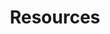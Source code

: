 ---
layout: m3/m3resources
title: Resources
permalink: /m3resources/


sections:
  - name: M3 Orientation Materials
    description: 'Provides an orientation of the tools and resources available within the M3 framework and Playbook. Download the document below for best results:'
    items:
      - name: M3 Playbook Orientation (PowerPoint)
        filename: M3 Playbook Orientation Final 6.27.22.pptx

  - name: M3 Playbook
    description: Descriptions for how to apply the M3 framework for a modernization or migration, including detailed activity steps, inputs, outputs, lessons learned, and stakeholders involved.
    items:
      - name: M3 Playbook (PDF)
        filename: M3-Playbook.pdf

  - name: M3 Document and Example Tracker
    description: Outlines the initial creation and updates of M3 Documents as outlined throughout all Phases for easy-to-follow tracking and maintenance. It also includes a list of current M3 Examples as stored on Max.gov.
    items:
      - name: M3 Document and Example Tracker
        filename: M3-Document-and-Example-Tracker.xlsx

  - name: Progress Review Templates
    description: Templates aid customers and providers in the completion of activities, providing aspects to consider while completing the activity. Templates do not have to be used if a customer or provider organization already has its own template as long as the detail included is the same.
    items:
      - name: Phase 1 Progress Review
        filename: Phase 1 Progress Review.pptx
      - name: Phase 2 Progress Review
        filename: Phase 2 Progress Review.pptx
      - name: Phase 3 Progress Review
        filename: Phase 3 Progress Review.pptx
      - name: Phase 4 Progress Review
        filename: Phase 4 Progress Review.pptx

  - name: Documentation Templates
    items:
      - name: As Is System Environment
        filename: M3-Playbook-As-Is-System-Environment-Template.xlsx
      - name: Baseline and Target Performance Success Metrics
        filename: M3-Playbook-Baseline-and-Target-Performance-Success-Metrics.pptx
      - name: Business Needs Workbook
        filename: M3-Playbook-Business-Needs-Workbook-2021.xlsx
      - name: Business Readiness Assessment Template
        filename: M3-Playbook-Business-Readiness-Assessment-Template.pptx
      - name: Change Management Plan
        filename: M3-Playbook-Change-Management-Plan-Template.docx
      - name: Change Request Form
        filename: M3-Playbook-Change-Request-Form-Template.docx
      - name: Communications Plan
        filename: M3-Playbook-Communications-Plan-Template.xlsx
      - name: Configuration Management Plan
        filename: M3-Playbook-Configuration-Management-Plan-Template.docx
      - name: Data Conversion Plan
        filename: M3-Playbook-Data-Conversion-Plan-Template.docx
      - name: Governance Plan
        filename: M3-Playbook-Governance-Plan-Template.docx
      - name: Investment Readiness Checklist
        filename: M3-Playbook-Investment-Readiness-Checklist.xlsx
      - name: Lessons Learned Report
        filename: M3-Playbook-Lessons-Learned-Report-Template.docx
      - name: Master Schedule
        filename: M3-Playbook-Master-Schedule-Template.xlsx
      - name: Provider Assessment
        filename: M3-Playbook-Provider-Assessment-Template.docx
      - name: RAID Log
        filename: M3-Playbook-RAID-Log-Template.xlsx
      - name: Requirements Management Plan
        filename: M3-Playbook-Requirements-Management-Plan-Template.docx
      - name: Requirements Traceability Matrix
        filename: M3-Playbook-Requirements-Traceability-Matrix-Template.xlsx
      - name: Resource Management Plan
        filename: M3-Playbook-Resource-Management-Plan-Template.docx
      - name: Risk Assessment Tool
        filename: M3-Playbook-Risk-Assessment-Tool-Template.xlsm
      - name: Risk Management Plan
        filename: M3-Playbook-Risk-Management-Plan-Template.docx
      - name: Stakeholder Analysis
        filename: M3-Playbook-Stakeholder-Analysis-Template.xlsx
      - name: Status Report Dashboard
        filename: M3-Playbook-Status-Report-Dashboard-Template.pptx
      - name: Target State CONOPS
        filename: M3-Playbook-Target-State-CONOPS-Template.docx
      - name: Test Plan
        filename: M3-Playbook-Test-Plan-Template.docx
      - name: Training Plan
        filename: M3-Playbook-Training-Plan-Template.docx

  - name: Glossary
    items:
      - name: View the Glossary
        url: /m3glossary/
    #description: '<a href="/m3glossary/" class="usa-button">View the Glossary</a>'

---